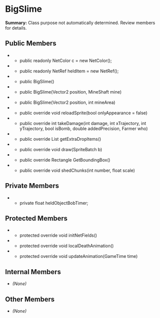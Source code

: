 # BigSlime

**Summary:** Class purpose not automatically determined. Review members for details.

## Public Members
- - public readonly NetColor c = new NetColor();
- - public readonly NetRef<Item> heldItem = new NetRef<Item>();
- - public BigSlime()
- - public BigSlime(Vector2 position, MineShaft mine)
- - public BigSlime(Vector2 position, int mineArea)
- - public override void reloadSprite(bool onlyAppearance = false)
- - public override int takeDamage(int damage, int xTrajectory, int yTrajectory, bool isBomb, double addedPrecision, Farmer who)
- - public override List<Item> getExtraDropItems()
- - public override void draw(SpriteBatch b)
- - public override Rectangle GetBoundingBox()
- - public override void shedChunks(int number, float scale)

## Private Members
- - private float heldObjectBobTimer;

## Protected Members
- - protected override void initNetFields()
- - protected override void localDeathAnimation()
- - protected override void updateAnimation(GameTime time)

## Internal Members
- *(None)*

## Other Members
- *(None)*
